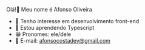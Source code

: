 Olá!👋  Meu nome é Afonso Oliveira

- 👀 Tenho interesse em desenvolvimento front-end
- 🌱 Estou aprendendo Typescript
- 😁 Pronomes: ele/dele
- 🧷 E-mail: afonsocostadev@gmail.com


<!---
AfonsoliveiraCosta/AfonsoliveiraCosta is a ✨ special ✨ repository because its `README.md` (this file) appears on your GitHub profile.
You can click the Preview link to take a look at your changes.
--->
